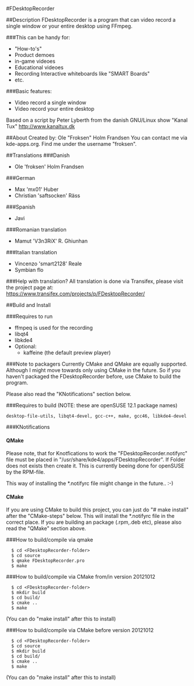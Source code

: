 #FDesktopRecorder

##Description
FDesktopRecorder is a program that can video record a single window or your entire desktop using FFmpeg.

###This can be handy for:
* "How-to's"
* Product demoes
* in-game videoes
* Educational videoes 
* Recording Interactive whiteboards like "SMART Boards"
* etc.

###Basic features:
* Video record a single window
* Video record your entire desktop

Based on a script by Peter Lyberth from the danish GNU/Linux show "Kanal Tux" http://www.kanaltux.dk 

##About
Created by: Ole "Froksen" Holm Frandsen
You can contact me via kde-apps.org. Find me under the username "froksen".

##Translations
###Danish
* Ole 'froksen' Holm Frandsen

###German
* Max 'mx01' Huber
* Christian 'saftsocken' Räss 

###Spanish
* Javi

###Romanian translation
* Mamut 'V3n3RiX' R. Ghiunhan

###Italian translation
* Vincenzo 'smart2128' Reale
* Symbian flo

###Help with translation?
All translation is done via Transifex, please visit the project page at: https://www.transifex.com/projects/p/FDesktopRecorder/

##Build and Install

###Requires to run
* ffmpeq is used for the recording
* libqt4
* libkde4
* Optional:
  - kaffeine (the default preview player)

###Note to packagers
Currently CMake and QMake are equally supported. Although I might move towards only using CMake in the future. So if you haven't packaged the FDesktopRecorder before, use
CMake to build the program.

Please also read the "KNotifications" section below.
  
###Requires to build 
(NOTE: these are openSUSE 12.1 package names)
  ```
desktop-file-utils, libqt4-devel, gcc-c++, make, gcc46, libkde4-devel
  ```
###KNotifications
#### QMake 
Please note, that for Knotfications to work the "FDesktopRecorder.notifyrc" file must be placed in "/usr/share/kde4/apps/FDesktopRecorder". If Folder does not exists then create it.
This is currently beeing done for openSUSE by the RPM-file.

This way of installing the *.notifyrc file might change in the future.. :-)

#### CMake 
If you are using CMake to build this project, you can just do "# make install" after the "CMake-steps" below. 
This will install the *.notifyrc file in the correct place. If you are building an package (.rpm,.deb etc), please also read the "QMake" section above.

###How to build/compile via qmake
  ```
    $ cd <FDesktopRecorder-folder>
    $ cd source
    $ qmake FDesktopRecorder.pro
    $ make
  ```
###How to build/compile via CMake from/in version 20121012
  ```
    $ cd <FDesktopRecorder-folder>
    $ mkdir build
    $ cd build/
    $ cmake ..
    $ make
  ```
  (You can do "make install" after this to install)
  
###How to build/compile via CMake before version 20121012
  ```
    $ cd <FDesktopRecorder-folder>
    $ cd source
    $ mkdir build
    $ cd build/
    $ cmake ..
    $ make
  ```
  (You can do "make install" after this to install)
